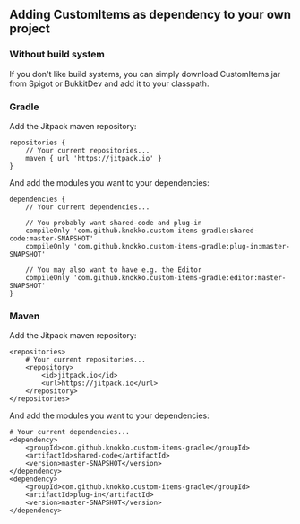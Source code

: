 ## Adding CustomItems as dependency to your own project
### Without build system
If you don't like build systems, you can simply download CustomItems.jar from Spigot or BukkitDev
and add it to your classpath.

### Gradle
Add the Jitpack maven repository:
```
repositories {
    // Your current repositories...
    maven { url 'https://jitpack.io' }
}
```
And add the modules you want to your dependencies:
```
dependencies {
    // Your current dependencies...
    
    // You probably want shared-code and plug-in
    compileOnly 'com.github.knokko.custom-items-gradle:shared-code:master-SNAPSHOT'
    compileOnly 'com.github.knokko.custom-items-gradle:plug-in:master-SNAPSHOT'
    
    // You may also want to have e.g. the Editor
    compileOnly 'com.github.knokko.custom-items-gradle:editor:master-SNAPSHOT'
}
```

### Maven
Add the Jitpack maven repository:
```
<repositories>
    # Your current repositories...
    <repository>
        <id>jitpack.io</id>
        <url>https://jitpack.io</url>
    </repository>
</repositories>
```
And add the modules you want to your dependencies:
```
# Your current dependencies...
<dependency>
    <groupId>com.github.knokko.custom-items-gradle</groupId>
    <artifactId>shared-code</artifactId>
    <version>master-SNAPSHOT</version>
</dependency>
<dependency>
    <groupId>com.github.knokko.custom-items-gradle</groupId>
    <artifactId>plug-in</artifactId>
    <version>master-SNAPSHOT</version>
</dependency>
```
